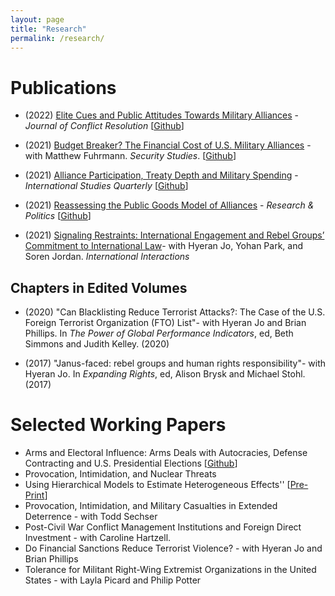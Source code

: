 ```yaml
---
layout: page
title: "Research"
permalink: /research/ 
---
```


# Publications
- (2022) [Elite Cues and Public Attitudes Towards Military Alliances](https://journals.sagepub.com/doi/10.1177/00220027221143963) - *Journal of Conflict Resolution* [[Github](https://github.com/joshuaalley/pub-opinion-alliances)] 

- (2021) [Budget Breaker? The Financial Cost of U.S. Military Alliances](https://www.tandfonline.com/doi/full/10.1080/09636412.2021.2021280) - with Matthew Fuhrmann. *Security Studies*. [[Github](https://github.com/joshuaalley/us-alliances-milex)]

- (2021) [Alliance Participation, Treaty Depth and Military Spending](https://academic.oup.com/isq/advance-article-abstract/doi/10.1093/isq/sqab077/6372132) - *International Studies Quarterly* [[Github](https://github.com/joshuaalley/arms-allies)] 

- (2021) [Reassessing the Public Goods Model of Alliances](https://journals.sagepub.com/doi/10.1177/20531680211005225) -  *Research & Politics* [[Github](https://github.com/joshuaalley/public-goods-test)]

- (2021) [Signaling Restraints: International Engagement and Rebel Groups’ Commitment to International Law](https://www.tandfonline.com/doi/full/10.1080/03050629.2020.1814761)- with Hyeran Jo, Yohan Park, and Soren Jordan. *International Interactions* 

## Chapters in Edited Volumes

- (2020) "Can Blacklisting Reduce Terrorist Attacks?: The Case of the U.S. Foreign Terrorist Organization (FTO) List"- with Hyeran Jo and Brian Phillips. In *The Power of Global Performance Indicators*, ed, Beth Simmons and Judith Kelley. (2020) 

- (2017) "Janus-faced: rebel groups and human rights responsibility"- with Hyeran Jo. In *Expanding Rights*, ed, Alison Brysk and Michael Stohl. (2017)


# Selected Working Papers

- Arms and Electoral Influence: Arms Deals with Autocracies, Defense Contracting and U.S. Presidential Elections [[Github](https://github.com/joshuaalley/arms-elections)]
- Provocation, Intimidation, and Nuclear Threats
- Using Hierarchical Models to Estimate Heterogeneous Effects'' [[Pre-Print](https://osf.io/preprints/socarxiv/2e9zh/)]
- Provocation, Intimidation, and Military Casualties in Extended Deterrence - with Todd Sechser
- Post-Civil War Conflict Management Institutions and Foreign Direct Investment - with Caroline Hartzell.
- Do Financial Sanctions Reduce Terrorist Violence? - with Hyeran Jo and Brian Phillips
- Tolerance for Militant Right-Wing Extremist Organizations in the United States - with Layla Picard and Philip Potter

